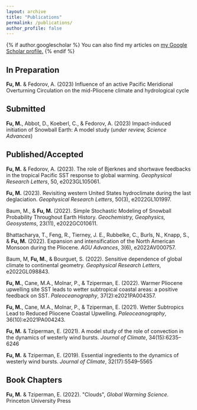 ```yaml
---
layout: archive
title: "Publications"
permalink: /publications/
author_profile: false
---
```


{% if author.googlescholar %}
  You can also find my articles on <u><a href="{{author.googlescholar}}">my Google Scholar profile</a>.</u>
{% endif %}

## In Preparation
<b>Fu, M.</b> & Fedorov, A. (2023) Influence of an active Pacific Meridional Overturning Circulation on the mid-Pliocene climate and hydrological cycle

## Submitted

<b>Fu, M.</b>, Abbot, D., Koeberl, C., & Fedorov, A. (2023) Impact-induced initiation of Snowball Earth: A model study (*under review, Science Advances*)

## Published/Accepted

<b>Fu, M.</b> & Fedorov, A. (2023). The role of Bjerknes and shortwave feedbacks in the tropical Pacific SST response to global warming. *Geophysical Research Letters*, 50, e2023GL105061.

<b>Fu, M.</b> (2023). Revisiting western United States hydroclimate during the last deglaciation. *Geophysical Research Letters*, 50(3), e2022GL101997.

Baum, M., & <b>Fu, M.</b> (2022). Simple Stochastic Modeling of Snowball Probability Throughout Earth History. *Geochemistry, Geophysics, Geosystems*, 23(11), e2022GC010611.

Bhattacharya, T., Feng, R., Tierney, J. E., Rubbelke, C., Burls, N., Knapp, S., & <b>Fu, M.</b> (2022). Expansion and intensification of the North American Monsoon during the Pliocene. *AGU Advances*, 3(6), e2022AV000757.

Baum, M, <b>Fu, M.</b>, & Bourguet, S. (2022). Sensitive dependence of global climate to continental geometry. *Geophysical Research Letters*, e2022GL098843.

<b>Fu, M.</b>, Cane, M.A., Molnar, P., & Tziperman, E. (2022). Warmer Pliocene upwelling site SST leads to wetter subtropical coastal areas: a positive feedback on SST. *Paleoceanography*, 37(2):e2021PA004357.

<b>Fu, M.</b>, Cane, M.A., Molnar, P., & Tziperman, E. (2021). Wetter Subtropics Lead to Reduced Pliocene Coastal Upwelling. *Paleoceanography*, 36(10):e2021PA004243.

<b>Fu, M.</b> & Tziperman, E. (2021). A model study of the role of convection in the dynamics of westerly wind bursts. *Journal of Climate*, 34(15):6235–6246

<b>Fu, M.</b> & Tziperman, E. (2019). Essential ingredients to the dynamics of westerly wind bursts. *Journal of Climate*, 32(17):5549–5565

## Book Chapters

<b>Fu, M.</b> & Tziperman, E. (2022). "Clouds", *Global Warming Science*. Princeton University Press 


